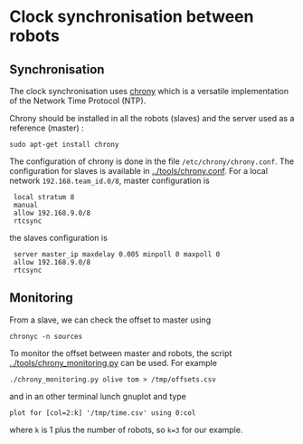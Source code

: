 # Clock synchronisation between robots
## Synchronisation
  The clock synchronisation uses [chrony]( https://chrony.tuxfamily.org/chrony )
  which is a versatile implementation of the Network Time Protocol (NTP).

  Chrony should be installed in all the robots (slaves) and the server used as a reference (master) :
  
    sudo apt-get install chrony
  
  The configuration of chrony is done in the file `/etc/chrony/chrony.conf`.
  The configuration for slaves is available in [../tools/chrony.conf](../tools/chrony.conf).
  For a local network `192.168.team_id.0/8`, master configuration is
  
     local stratum 8
     manual
     allow 192.168.9.0/8
     rtcsync
     
 the slaves configuration is
 
     server master_ip maxdelay 0.005 minpoll 0 maxpoll 0
     allow 192.168.9.0/8
     rtcsync
     
## Monitoring
  From a slave, we can check the offset to master using 
  
    chronyc -n sources
    
  To monitor the offset between master and robots, the script
  [../tools/chrony_monitoring.py](../tools/chrony_monitoring.py) can be used.
  For example
  
    ./chrony_monitoring.py olive tom > /tmp/offsets.csv
    
  and in an other terminal lunch gnuplot and type
  
    plot for [col=2:k] '/tmp/time.csv' using 0:col
    
  where `k` is 1 plus the number of robots, so `k=3` for our example.
 

 
  

  
  

